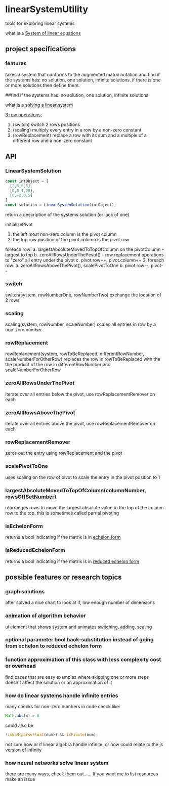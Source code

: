 # linearSystemUtility

<!-- [![Build Status](https://travis-ci.org/DylanKojiCheslin/linearSystemUtility.svg?branch=master)](https://travis-ci.org/DylanKojiCheslin/linearSystemSolver)   -->
tools for exploring linear systems

what is a [System of linear equations](https://en.wikipedia.org/wiki/System_of_linear_equations "System_of_linear_equations")

## project specifications

### features
takes a system that conforms to the augmented matrix notation and
find if the systems has: no solution, one solution, infinite solutions.
if there is one or more solutions then define them.

##find if the systems has: no solution, one solution, infinite solutions

what is a [solving a linear system](https://en.wikipedia.org/wiki/Augmented_matrix#Solution_of_a_linear_system "solving_a_System_of_linear_equations")

[3 row operations:](https://en.wikipedia.org/wiki/Elementary_matrix#Operations "matrix_Operations")

1. (switch) switch 2 rows positions
2. (scaling) multiply every entry in a row by a non-zero constant
3. (rowReplacement) replace a row with its sum and a multiple of a different row and a non-zero constant

## API

### LinearSystemSolution

```javascript
const intObject = [
  [2,3,0,5],
  [0,0,1,20],
  [0,-2,0,5]
]
const solution = LinearSystemSolution(intObject);
```
return a description of the systems solution (or lack of one)

initializePivot
1. the left most non-zero column is the pivot column
2. the top row position of the pivot column is the pivot row

foreach row:
a. largestAbsoluteMovedToTopOfColumn on the pivotColumn - largest to top
b. zeroAllRowsUnderThePevot() - row replacement operations to "zero" all entry under the pivot
c. pivot.row++, pivot.column++
3. foreach row:
a. zeroAllRowsAboveThePivot(), scalePivotToOne
b. pivot.row--, pivot--

### switch
switch(system, rowNumberOne, rowNumberTwo)
exchange the location of 2 rows

### scaling
scaling(system, rowNumber, scaleNumber)
scales all entries in row by a non-zero number

### rowReplacement
rowReplacement(system, rowToBeReplaced, differentRowNumber, scaleNumberForOtherRow)
replaces the row in rowToBeReplaced with the the product of the row in differentRowNumber and scaleNumberForOtherRow

### zeroAllRowsUnderThePivot
iterate over all entries below the pivot, use rowReplacementRemover on each

### zeroAllRowsAboveThePivot
iterate over all entries above the pivot, use rowReplacementRemover on each

### rowReplacementRemover
zeros out the entry using rowReplacement and the pivot

### scalePivotToOne
uses scaling on the row of pivot to scale the entry in the pivot position to 1

### largestAbsoluteMovedToTopOfColumn(columnNumber, rowsOffSetNumber)
rearranges rows to move the largest absolute value to the top of the column row to the top.
this is sometimes called partial pivoting

### isEchelonForm
returns a bool indicating if the matrix is in [echelon form](https://en.wikipedia.org/wiki/Row_echelon_form "etchlon_Form")

### isReducedEchelonForm
returns a bool indicating if the matrix is in [reduced echelon form](https://en.wikipedia.org/wiki/Row_echelon_form#Reduced_row_echelon_form "reduced_echelon_form")

## possible features or research topics

### graph solutions
after solved a nice chart to look at if, low enough number of dimensions

### animation of algorithm behavior
ui element that shows system and animates switching, adding, scaling

### optional parameter bool back-substitution instead of going from echelon to reduced echelon form

### function approximation of this class with less complexity cost or overhead
find cases that are easy examples where skipping one or more steps doesn't affect the solution or an approximation of it

### how do linear systems handle infinite entries
many checks for non-zero numbers in code check like:

```javascript
Math.abs(x) > 0
```
could also be

```javascript
!isNaN(parseFloat(num)) && isFinite(num);
```

not sure how or if linear algebra handle infinite, or how could relate to the js version of infinity

### how neural networks solve linear system
there are many ways, check them out...... If you want me to list resources make an issue
